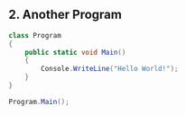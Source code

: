 ## 2. Another Program

```csharp
class Program
{
	public static void Main()
	{
		Console.WriteLine("Hello World!");
	}
}

Program.Main();
```